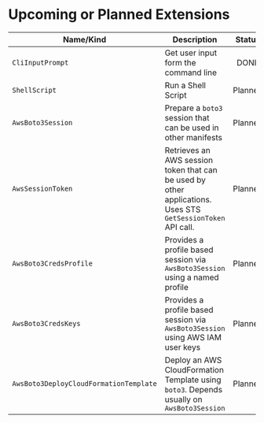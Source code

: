 # Upcoming or Planned Extensions

| Name/Kind                              | Description                                                                                                 | Status  |
|----------------------------------------|-------------------------------------------------------------------------------------------------------------|:-------:|
| `CliInputPrompt`                       | Get user input form the command line                                                                        | DONE    |
| `ShellScript`                          | Run a Shell Script                                                                                          | Planned |
| `AwsBoto3Session`                      | Prepare a `boto3` session that can be used in other manifests                                               | Planned |
| `AwsSessionToken`                      | Retrieves an AWS session token that can be used by other applications. Uses STS `GetSessionToken` API call. | Planned |
| `AwsBoto3CredsProfile`                 | Provides a profile based session via `AwsBoto3Session` using a named profile                                | Planned |
| `AwsBoto3CredsKeys`                    | Provides a profile based session via `AwsBoto3Session` using AWS IAM user keys                              | Planned |
| `AwsBoto3DeployCloudFormationTemplate` | Deploy an AWS CloudFormation Template using `boto3`. Depends usually on  `AwsBoto3Session`                  | Planned |
